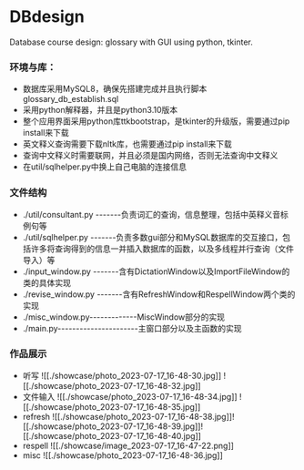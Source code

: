 # DBdesign
Database course design: glossary with GUI using python, tkinter.

### 环境与库：
- 数据库采用MySQL8，确保先搭建完成并且执行脚本glossary_db_establish.sql
- 采用python解释器，并且是python3.10版本
- 整个应用界面采用python库ttkbootstrap，是tkinter的升级版，需要通过pip install来下载
- 英文释义查询需要下载nltk库，也需要通过pip install来下载
- 查询中文释义时需要联网，并且必须是国内网络，否则无法查询中文释义
- 在util/sqlhelper.py中换上自己电脑的连接信息

### 文件结构
- ./util/consultant.py      -------负责词汇的查询，信息整理，包括中英释义音标例句等
- ./util/sqlhelper.py        -------负责多数gui部分和MySQL数据库的交互接口，包括许多将查询得到的信息一并插入数据库的函数，以及多线程并行查询（文件导入）等
- ./input_window.py       -------含有DictationWindow以及ImportFileWindow的类的具体实现
- ./revise_window.py      -------含有RefreshWindow和RespellWindow两个类的实现  
- ./misc_window.py-------------MiscWindow部分的实现
- ./main.py----------------------主窗口部分以及主函数的实现

### 作品展示
- 听写
![[./showcase/photo_2023-07-17_16-48-30.jpg]]
![[./showcase/photo_2023-07-17_16-48-32.jpg]]
- 文件输入
![[./showcase/photo_2023-07-17_16-48-34.jpg]]
![[./showcase/photo_2023-07-17_16-48-35.jpg]]
- refresh
![[./showcase/photo_2023-07-17_16-48-38.jpg]]![[./showcase/photo_2023-07-17_16-48-39.jpg]]![[./showcase/photo_2023-07-17_16-48-40.jpg]]
- respell
![[./showcase/image_2023-07-17_16-47-22.png]]
- misc
![[./showcase/photo_2023-07-17_16-48-36.jpg]]